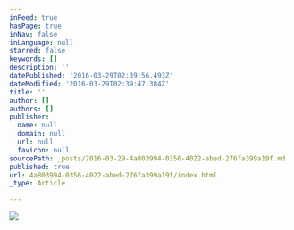 ```yaml
---
inFeed: true
hasPage: true
inNav: false
inLanguage: null
starred: false
keywords: []
description: ''
datePublished: '2016-03-29T02:39:56.493Z'
dateModified: '2016-03-29T02:39:47.384Z'
title: ''
author: []
authors: []
publisher:
  name: null
  domain: null
  url: null
  favicon: null
sourcePath: _posts/2016-03-29-4a803994-0356-4022-abed-276fa399a19f.md
published: true
url: 4a803994-0356-4022-abed-276fa399a19f/index.html
_type: Article

---
```

![](https://the-grid-user-content.s3-us-west-2.amazonaws.com/65258677-412b-49b7-8a4d-dc25429d7287.jpg)